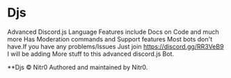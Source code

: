 # Djs
Advanced Discord.js Language Features include Docs on Code and much more
Has Moderation commands and Support features Most bots don't have.If you have any problems/Issues Just join https://discord.gg/RR3VeB9 
I will be adding More stuff to this advanced discord.js Bot.

**Djs © Nitr0
Authored and maintained by Nitr0.
